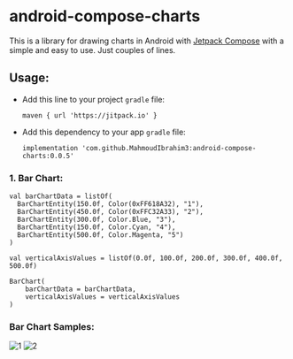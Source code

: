 # android-compose-charts

This is a library for drawing charts in Android with [Jetpack Compose](https://developer.android.com/jetpack/compose?gclid=CjwKCAjwp7eUBhBeEiwAZbHwkYOGccOYl5HZsyYQm2SfdvvnWaoBuCkQXpjob2trtRVl4MbvkzMx9BoCHsoQAvD_BwE&gclsrc=aw.ds) with a simple and easy to use. Just couples of lines.

## Usage:
* Add this line to your project `gradle` file:

  ```
  maven { url 'https://jitpack.io' }
  ```

* Add this dependency to your app `gradle` file:

  ```
  implementation 'com.github.MahmoudIbrahim3:android-compose-charts:0.0.5'
  ```

### 1. Bar Chart:

  ```
  val barChartData = listOf(
    BarChartEntity(150.0f, Color(0xFF618A32), "1"),
    BarChartEntity(450.0f, Color(0xFFC32A33), "2"),
    BarChartEntity(300.0f, Color.Blue, "3"),
    BarChartEntity(150.0f, Color.Cyan, "4"),
    BarChartEntity(500.0f, Color.Magenta, "5")
  )

  val verticalAxisValues = listOf(0.0f, 100.0f, 200.0f, 300.0f, 400.0f, 500.0f)

  BarChart(
      barChartData = barChartData,
      verticalAxisValues = verticalAxisValues
  )
  ```
  
### Bar Chart Samples:

![1](https://user-images.githubusercontent.com/17904163/170347680-088d2d6f-bc57-479f-9041-2bcc7f3d2341.PNG)
![2](https://user-images.githubusercontent.com/17904163/170347705-ed17018d-457b-46b6-9f94-402c174487a3.PNG)

